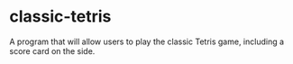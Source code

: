 # classic-tetris
A program that will allow users to play the classic Tetris game, including a score card on the side.
